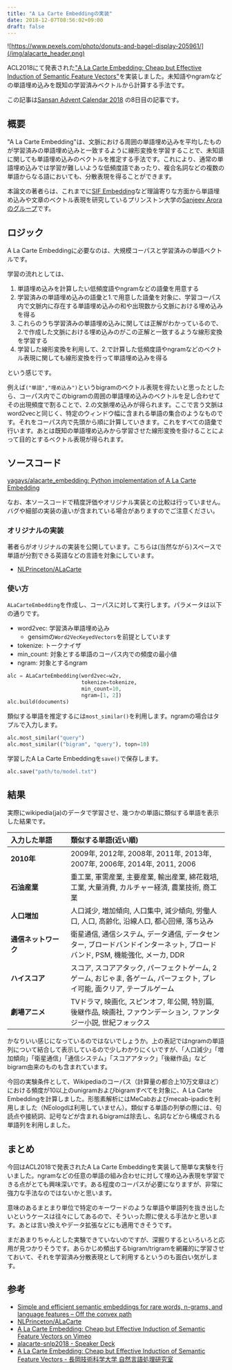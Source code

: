 ```yaml
---
title: "A La Carte Embeddingの実装"
date: 2018-12-07T08:56:02+09:00
draft: false
---
```


![https://www.pexels.com/photo/donuts-and-bagel-display-205961/](/img/alacarte_header.png)

ACL2018にて発表された["A La Carte Embedding: Cheap but Effective Induction of Semantic Feature Vectors"](https://arxiv.org/abs/1805.05388)を実装しました。未知語やngramなどの単語埋め込みを既知の学習済みベクトルから計算する手法です。

この記事は[Sansan Advent Calendar 2018](https://adventar.org/calendars/3423) の8日目の記事です。

## 概要
"A La Carte Embedding"は、文脈における周囲の単語埋め込みを平均したものが学習済みの単語埋め込みと一致するように線形変換を学習することで、未知語に関しても単語埋め込みのベクトルを推定する手法です。これにより、通常の単語埋め込みでは学習が難しいような低頻度語であったり、複合名詞などの複数の単語からなる語においても、分散表現を得ることができます。

本論文の著者らは、これまでに[SIF Embedding](https://openreview.net/forum?id=SyK00v5xx)など理論寄りな方面から単語埋め込みや文章のベクトル表現を研究しているプリンストン大学の[Sanjeev Aroraのグループ](http://unsupervised.cs.princeton.edu/index.html)です。

## ロジック
A La Carte Embeddingに必要なのは、大規模コーパスと学習済みの単語ベクトルです。

学習の流れとしては、

1. 単語埋め込みを計算したい低頻度語やngramなどの語彙を用意する
2. 学習済みの単語埋め込みの語彙と1.で用意した語彙を対象に、学習コーパス内で文脈内に存在する単語埋め込みの和や出現数から文脈における埋め込みを得る
3. これらのうち学習済みの単語埋め込みに関しては正解がわかっているので、2.で作成した文脈における埋め込みのがこの正解と一致するような線形変換を学習する
4. 学習した線形変換を利用して、2.で計算した低頻度語やngramなどのベクトル表現に関しても線形変換を行って単語埋め込みを得る

という感じです。

例えば`("単語","埋め込み")`というbigramのベクトル表現を得たいと思ったとしたら、コーパス内でこのbigramの周囲の単語埋め込みのベクトルを足し合わせてその出現頻度で割ることで、2.の文脈埋め込みが得られます。ここで言う文脈はword2vecと同じく、特定のウィンドウ幅に含まれる単語の集合のようなものです。それをコーパス内で先頭から順に計算していきます。これをすべての語彙で行います。あとは既知の単語埋め込みから学習させた線形変換を掛けることによって目的とするベクトル表現が得られます。


##  ソースコード
[yagays/alacarte\_embedding: Python implementation of A La Carte Embedding](https://github.com/yagays/alacarte_embedding)

なお、本ソースコードで精度評価やオリジナル実装との比較は行っていません。バグや細部の実装の違いが含まれている場合がありますのでご注意ください。

### オリジナルの実装

著者らがオリジナルの実装を公開しています。こちらは(当然ながら)スペースで単語が分割できる英語などの言語を対象にしています。

- [NLPrinceton/ALaCarte](https://github.com/NLPrinceton/ALaCarte)

### 使い方
`ALaCarteEmbedding`を作成し、コーパスに対して実行します。パラメータは以下の通りです。

- word2vec: 学習済み単語埋め込み
  - gensimの`Word2VecKeyedVectors`を前提としています
- tokenize: トークナイザ
- min_count: 対象とする単語のコーパス内での頻度の最小値
- ngram: 対象とするngram

```py
alc = ALaCarteEmbedding(word2vec=w2v,
                        tokenize=tokenize,
                        min_count=10,
                        ngram=[1, 2])
alc.build(documents)
```

類似する単語を推定するには`most_similar()`を利用します。ngramの場合はタプルで入力します。

```py
alc.most_similar("query")
alc.most_similar(("bigram", "query"), topn=10)
```

学習したA La Carte Embeddingを`save()`で保存します。

```py
alc.save("path/to/model.txt")
```

## 結果
実際にwikipedia(ja)のデータで学習させ、幾つかの単語に類似する単語を表示した結果です。

| 入力した単語　　　　　 | 類似する単語(近い順)  |
| :------------- | :------------- |
| **2010年**  | 2009年, 2012年, 2008年, 2011年, 2013年, 2007年, 2006年, 2014年, 2011, 2006       |
| **石油産業**  | 重工業, 軍需産業, 主要産業, 輸出産業, 綿花栽培, 工業, 大量消費, カルチャー経済, 農業技術, 商工業  |
| **人口増加**   | 人口減少, 増加傾向, 人口集中, 減少傾向, 労働人口, 人口, 高齢化, 沿線人口, 都心回帰, 落ち込み  |
| **通信ネットワーク**  | 衛星通信, 通信システム, データ通信, データセンター, ブロードバンドインターネット, ブロードバンド, PSM, 機能強化, メーカ, DDR  |
| **ハイスコア**   | スコア, スコアアタック, パーフェクトゲーム, 2ゲーム, おじゃま, 各ゲーム, パーフェクト, プレイ可能, 面クリア, テーブルゲーム  |
| **劇場アニメ**   | TVドラマ, 映画化, スピンオフ, 年公開, 特別篇, 後継作品, 映画社, ファウンデーション, ファンタジー小説, 世紀フォックス  |

かなりいい感じになっているのではないでしょうか。上の表記ではngramの単語列について結合して表示しているので少しわかりにくいですが、「人口減少」「増加傾向」「衛星通信」「通信システム」「スコアアタック」「後継作品」などbigram由来のものも含まれています。

今回の実験条件として、Wikipediaのコーパス（計算量の都合上10万文章ほど）における頻度が10以上のunigramおよびbigramすべてを対象に、A La Carte Embeddingを計算しました。形態素解析にはMeCabおよびmecab-ipadicを利用しました（NEologdは利用していません）。類似する単語の列挙の際には、句読点や接続詞、記号などが含まれるbigramは除去し、名詞などから構成される単語列を利用しました。

## まとめ

今回はACL2018で発表されたA La Carte Embeddingを実装して簡単な実験を行いました。ngramなどの任意の単語の組み合わせに対して埋め込み表現を学習できる点がとても興味深いです。ある程度のコーパスが必要になりますが、非常に強力な手法なのではないかと思います。

意味のあるまとまり単位で特定のキーワードのような単語や単語列を抜き出したいというケースは往々にしてあるので、そういった際に使える手法かと思います。あとは言い換えやデータ拡張などにも適用できそうです。

まだあまりちゃんとした実験できていないのですが、深掘りするといろいろと応用が見つかりそうです。あらかじめ頻出するbigram/trigramを網羅的に学習させておいて、それを学習済み分散表現として利用するというのも面白い気がします。

## 参考

- [Simple and efficient semantic embeddings for rare words, n\-grams, and language features – Off the convex path](http://www.offconvex.org/2018/09/18/alacarte/)
- [NLPrinceton/ALaCarte](https://github.com/NLPrinceton/ALaCarte)
- [A La Carte Embedding: Cheap but Effective Induction of Semantic Feature Vectors on Vimeo](https://vimeo.com/285807785)
- [alacarte\-snlp2018 \- Speaker Deck](https://speakerdeck.com/manaysh/alacarte-snlp2018-1)
- [A La Carte Embedding: Cheap but Effective Induction of Semantic Feature Vectors \- 長岡技術科学大学 自然言語処理研究室](http://www.jnlp.org/gumizawa/present_literature/present_literture_180613)
